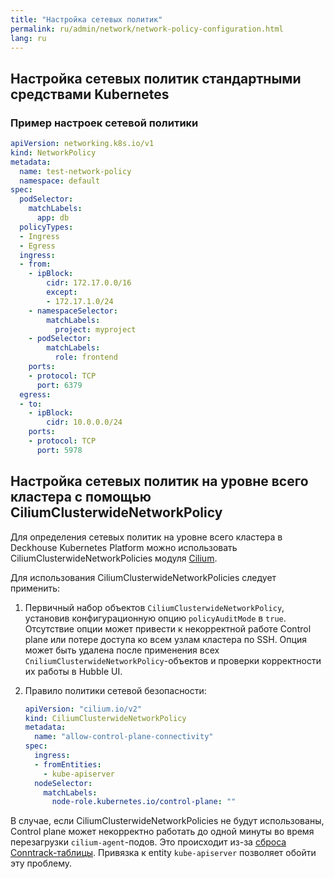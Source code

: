 ```yaml
---
title: "Настройка сетевых политик"
permalink: ru/admin/network/network-policy-configuration.html
lang: ru
---
```


## Настройка сетевых политик стандартными средствами Kubernetes

<!-- пример взят из обучающих материалов -->

### Пример настроек сетевой политики

```yaml
apiVersion: networking.k8s.io/v1
kind: NetworkPolicy
metadata:
  name: test-network-policy
  namespace: default
spec:
  podSelector:
    matchLabels:
      app: db
  policyTypes:
  - Ingress
  - Egress
  ingress:
  - from:
    - ipBlock:
        cidr: 172.17.0.0/16
        except:
        - 172.17.1.0/24
    - namespaceSelector:
        matchLabels:
          project: myproject
    - podSelector:
        matchLabels:
          role: frontend
    ports:
    - protocol: TCP
      port: 6379
  egress:
  - to:
    - ipBlock:
        cidr: 10.0.0.0/24
    ports:
    - protocol: TCP
      port: 5978

```

## Настройка сетевых политик на уровне всего кластера с помощью CiliumClusterwideNetworkPolicy

Для определения сетевых политик на уровне всего кластера в Deckhouse Kubernetes Platform можно использовать CiliumClusterwideNetworkPolicies модуля [Cilium](#).

<!-- перенесено с некоторыми изменениями из https://deckhouse.ru/products/kubernetes-platform/documentation/latest/modules/cni-cilium/#%D0%B8%D1%81%D0%BF%D0%BE%D0%BB%D1%8C%D0%B7%D0%BE%D0%B2%D0%B0%D0%BD%D0%B8%D0%B5-ciliumclusterwidenetworkpolicies -->

Для использования CiliumClusterwideNetworkPolicies следует применить:

1. Первичный набор объектов `CiliumClusterwideNetworkPolicy`, установив конфигурационную опцию `policyAuditMode` в `true`. Отсутствие опции может привести к некорректной работе Control plane или потере доступа ко всем узлам кластера по SSH. Опция может быть удалена после применения всех `CniliumClusterwideNetworkPolicy`-объектов и проверки корректности их работы в Hubble UI.
2. Правило политики сетевой безопасности:

   ```yaml
   apiVersion: "cilium.io/v2"
   kind: CiliumClusterwideNetworkPolicy
   metadata:
     name: "allow-control-plane-connectivity"
   spec:
     ingress:
     - fromEntities:
       - kube-apiserver
     nodeSelector:
       matchLabels:
         node-role.kubernetes.io/control-plane: ""
   ```

В случае, если CiliumClusterwideNetworkPolicies не будут использованы, Control plane может некорректно работать до одной минуты во время перезагрузки `cilium-agent`-подов. Это происходит из-за [сброса Conntrack-таблицы](https://github.com/cilium/cilium/issues/19367). Привязка к entity `kube-apiserver` позволяет обойти эту проблему.

